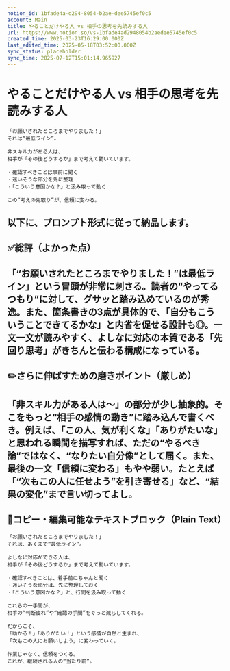 ```yaml
---
notion_id: 1bfade4a-d294-8054-b2ae-dee5745ef0c5
account: Main
title: やることだけやる人 vs 相手の思考を先読みする人
url: https://www.notion.so/vs-1bfade4ad2948054b2aedee5745ef0c5
created_time: 2025-03-23T16:29:00.000Z
last_edited_time: 2025-05-18T03:52:00.000Z
sync_status: placeholder
sync_time: 2025-07-12T15:01:14.965927
---
```

# やることだけやる人 vs 相手の思考を先読みする人

```plain text
「お願いされたところまでやりました！」
それは“最低ライン”。

非スキル力がある人は、
相手が「その後どうするか」まで考えて動いています。

・確認すべきことは事前に聞く
・迷いそうな部分を先に整理
・「こういう意図かな？」と汲み取って動く

この“考えの先取り”が、信頼に変わる。
```
以下に、プロンプト形式に従って納品します。
---
## ✅総評（よかった点）
「“お願いされたところまでやりました！”は最低ライン」という冒頭が非常に刺さる。読者の“やってるつもり”に対して、グサッと踏み込めているのが秀逸。また、箇条書きの3点が具体的で、「自分もこういうことできてるかな」と内省を促せる設計も◎。一文一文が読みやすく、よしなに対応の本質である「先回り思考」がきちんと伝わる構成になっている。
---
## ✏️さらに伸ばすための磨きポイント（厳しめ）
「非スキル力がある人は〜」の部分が少し抽象的。そこをもっと“相手の感情の動き”に踏み込んで書くべき。例えば、「この人、気が利くな」「ありがたいな」と思われる瞬間を描写すれば、ただの“やるべき論”ではなく、“なりたい自分像”として届く。また、最後の一文「信頼に変わる」もやや弱い。たとえば「“次もこの人に任せよう”を引き寄せる」など、“結果の変化”まで言い切ってよし。
---
## 📄コピー・編集可能なテキストブロック（Plain Text）
```plain text
「お願いされたところまでやりました！」
それは、あくまで“最低ライン”。

よしなに対応ができる人は、
相手が「その後どうするか」まで考えて動いています。

・確認すべきことは、着手前にちゃんと聞く
・迷いそうな部分は、先に整理しておく
・「こういう意図かな？」と、行間を汲み取って動く

これらの一手間が、
相手の“判断疲れ”や“確認の手間”をぐっと減らしてくれる。

だからこそ、
「助かる！」「ありがたい！」という感情が自然と生まれ、
「次もこの人にお願いしよう」に変わっていく。

作業じゃなく、信頼をつくる。
これが、継続される人の“当たり前”。

```